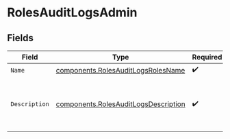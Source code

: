 # RolesAuditLogsAdmin


## Fields

| Field                                                                                        | Type                                                                                         | Required                                                                                     | Description                                                                                  | Example                                                                                      |
| -------------------------------------------------------------------------------------------- | -------------------------------------------------------------------------------------------- | -------------------------------------------------------------------------------------------- | -------------------------------------------------------------------------------------------- | -------------------------------------------------------------------------------------------- |
| `Name`                                                                                       | [components.RolesAuditLogsRolesName](../../models/components/rolesauditlogsrolesname.md)     | :heavy_check_mark:                                                                           | N/A                                                                                          |                                                                                              |
| `Description`                                                                                | [components.RolesAuditLogsDescription](../../models/components/rolesauditlogsdescription.md) | :heavy_check_mark:                                                                           | N/A                                                                                          | This role grants full write access to the Audit log configuration.                           |